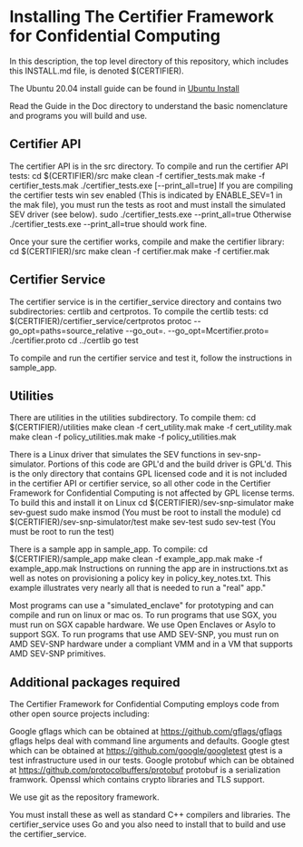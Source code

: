 Installing The Certifier Framework for Confidential Computing 
=============================================================

In this description, the top level directory of this repository,
which includes this INSTALL.md file, is denoted $(CERTIFIER).

The Ubuntu 20.04 install guide can be found in
[Ubuntu Install](./Doc/install-certifier-Ubuntu-20.04.md)

Read the Guide in the Doc directory to understand the basic nomenclature
and programs you will build and use.


Certifier API
-------------

The certifier API is in the src directory.  To compile and run the
certifier API tests:
  cd $(CERTIFIER)/src
  make clean -f certifier_tests.mak
  make -f certifier_tests.mak
  ./certifier_tests.exe [--print_all=true]
If you are compiling the certifier tests win sev enabled (This is
indicated by ENABLE_SEV=1 in the mak file), you must run the
tests as root and must install the simulated SEV driver (see
below).
  sudo ./certifier_tests.exe --print_all=true
Otherwise
  ./certifier_tests.exe --print_all=true
should work fine.

Once your sure the certifier works, compile and make the
certifier library:
  cd $(CERTIFIER)/src
  make clean -f certifier.mak
  make -f certifier.mak


Certifier Service
-----------------

The certifier service is in the certifier_service directory and contains
two subdirectories: certlib and certprotos.  To compile the certlib tests:
  cd $(CERTIFIER)/certifier_service/certprotos
  protoc --go_opt=paths=source_relative --go_out=. --go_opt=Mcertifier.proto= ./certifier.proto
  cd ../certlib
  go test

To compile and run the certifier service and test it,
follow the instructions in sample_app.


Utilities
---------

There are utilities in the utilities subdirectory.  To compile them:
  cd $(CERTIFIER)/utilities
  make clean -f cert_utility.mak
  make -f cert_utility.mak
  make clean -f policy_utilities.mak
  make -f policy_utilities.mak

There is a Linux driver that simulates the SEV functions in sev-snp-simulator.
Portions of this code are GPL'd and the build driver is GPL'd.  This is the
only directory that contains GPL licensed code and it is not included in the
certifier API or certifier service, so all other code in the Certifier Framework
for Confidential Computing is not affected by GPL license terms.  To build this
and install it on Linux
  cd $(CERTIFIER)/sev-snp-simulator
  make sev-guest
  sudo make insmod (You must be root to install the module)
  cd $(CERTIFIER)/sev-snp-simulator/test
  make sev-test
  sudo sev-test (You must be root to run the test)

There is a sample app in sample_app. To compile:
  cd $(CERTIFIER)/sample_app
  make clean -f example_app.mak
  make -f example_app.mak
Instructions on running the app are in instructions.txt as well as
notes on provisioning a policy key in policy_key_notes.txt.
This example illustrates very nearly all that is needed
to run a "real" app."

Most programs can use a "simulated_enclave" for prototyping and can compile
and run on linux or mac os.  To run programs that use SGX, you must run on
SGX capable hardware.  We use Open Enclaves or Asylo to support SGX.
To run programs that use AMD SEV-SNP, you must run on AMD SEV-SNP hardware
under a compliant VMM and in a VM that supports AMD SEV-SNP primitives.


Additional packages required
----------------------------

The Certifier Framework for Confidential Computing employs code from other open
source projects including:

Google gflags which can be obtained at https://github.com/gflags/gflags
  gflags helps deal with command line arguments and defaults.
Google gtest which can be obtained at https://github.com/google/googletest
  gtest is a test infrastructure used in our tests.
Google protobuf which can be obtained at https://github.com/protocolbuffers/protobuf
  protobuf is a serialization framwork.
Openssl which contains crypto libraries and TLS support.

We use git as the repository framework.

You must install these as well as standard C++ compilers and libraries.  The
certifier_service uses Go and you also need to install that to build and use
the certifier_service.

